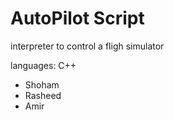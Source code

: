 # AutoPilot Script
interpreter to control a fligh simulator

languages:
	C++

- Shoham
- Rasheed
- Amir
